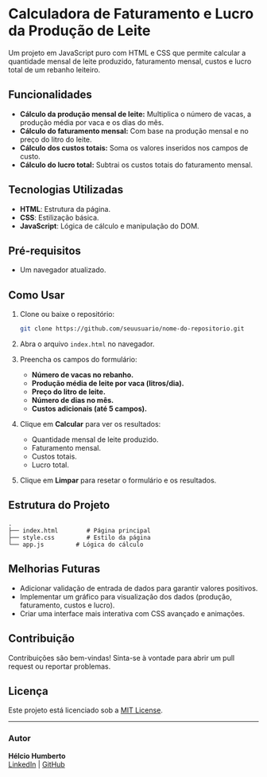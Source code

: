 # Calculadora de Faturamento e Lucro da Produção de Leite

Um projeto em JavaScript puro com HTML e CSS que permite calcular a quantidade mensal de leite produzido, faturamento mensal, custos e lucro total de um rebanho leiteiro.

## Funcionalidades

- **Cálculo da produção mensal de leite:** Multiplica o número de vacas, a produção média por vaca e os dias do mês.
- **Cálculo do faturamento mensal:** Com base na produção mensal e no preço do litro do leite.
- **Cálculo dos custos totais:** Soma os valores inseridos nos campos de custo.
- **Cálculo do lucro total:** Subtrai os custos totais do faturamento mensal.

## Tecnologias Utilizadas

- **HTML**: Estrutura da página.
- **CSS**: Estilização básica.
- **JavaScript**: Lógica de cálculo e manipulação do DOM.

## Pré-requisitos

- Um navegador atualizado.

## Como Usar

1. Clone ou baixe o repositório:

   ```bash
   git clone https://github.com/seuusuario/nome-do-repositorio.git
   ```

2. Abra o arquivo `index.html` no navegador.

3. Preencha os campos do formulário:
   - **Número de vacas no rebanho.**
   - **Produção média de leite por vaca (litros/dia).**
   - **Preço do litro de leite.**
   - **Número de dias no mês.**
   - **Custos adicionais (até 5 campos).**

4. Clique em **Calcular** para ver os resultados:
   - Quantidade mensal de leite produzido.
   - Faturamento mensal.
   - Custos totais.
   - Lucro total.

5. Clique em **Limpar** para resetar o formulário e os resultados.

## Estrutura do Projeto

```plaintext
.
├── index.html        # Página principal
├── style.css         # Estilo da página
└── app.js         # Lógica do cálculo
```

## Melhorias Futuras

- Adicionar validação de entrada de dados para garantir valores positivos.
- Implementar um gráfico para visualização dos dados (produção, faturamento, custos e lucro).
- Criar uma interface mais interativa com CSS avançado e animações.

## Contribuição

Contribuições são bem-vindas! Sinta-se à vontade para abrir um pull request ou reportar problemas.

## Licença

Este projeto está licenciado sob a [MIT License](LICENSE).

---

### Autor

**Hélcio Humberto**  
[LinkedIn](https://www.linkedin.com/helciohumberto) | [GitHub](https://github.com/helciohumberto)
